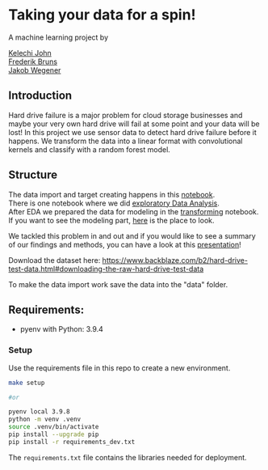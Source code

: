 # Taking your data for a spin!


A machine learning project by 

[Kelechi John](https://github.com/kelechijohn)  
[Frederik Bruns](https://github.com/freddiCoded)  
[Jakob Wegener](https://github.com/JRJWegener)  

## Introduction
Hard drive failure is a major problem for cloud storage businesses and maybe your very own hard drive will fail at some point and your data will be lost! In this project we use sensor data to detect hard drive failure before it happens. We transform the data into a linear format with convolutional kernels and classify with a random forest model.

## Structure

The data import and target creating happens in this [notebook](notebooks/import_target_creation.ipynb).  
There is one notebook where we did [exploratory Data Analysis](notebooks/EDA.ipynb).  
After EDA we prepared the data for modeling in the [transforming](notebooks/transforming.ipynb) notebook.  
If you want to see the modeling part, [here](notebooks/modeling.ipynb) is the place to look.  

We tackled this problem in and out and if you would like to see a summary of our findings and methods, you can have a look at this [presentation](images/presentation.pdf)!


Download the dataset here: https://www.backblaze.com/b2/hard-drive-test-data.html#downloading-the-raw-hard-drive-test-data

To make the data import work save the data into the "data" folder.



## Requirements:

- pyenv with Python: 3.9.4

### Setup

Use the requirements file in this repo to create a new environment.

```BASH
make setup

#or

pyenv local 3.9.8
python -m venv .venv
source .venv/bin/activate
pip install --upgrade pip
pip install -r requirements_dev.txt
```

The `requirements.txt` file contains the libraries needed for deployment.





